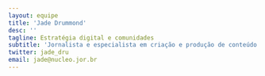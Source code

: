 ```yaml
---
layout: equipe
title: 'Jade Drummond'
desc: ''
tagline: Estratégia digital e comunidades
subtitle: 'Jornalista e especialista em criação e produção de conteúdo. Responsável pela estratégia de comunicação digital e gerenciamento de comunidade dos projetos do Núcleo Jornalismo e do Volt Data Lab. Fica por conta das análises de audiência e das diversas formas de se comunicar com o público, seja por redes sociais, newsletters ou outros meios. Além disso, auxilia na pesquisa e desenvolvimento de ferramentas e produtos.'
twitter: jade_dru
email: jade@nucleo.jor.br
---
```

